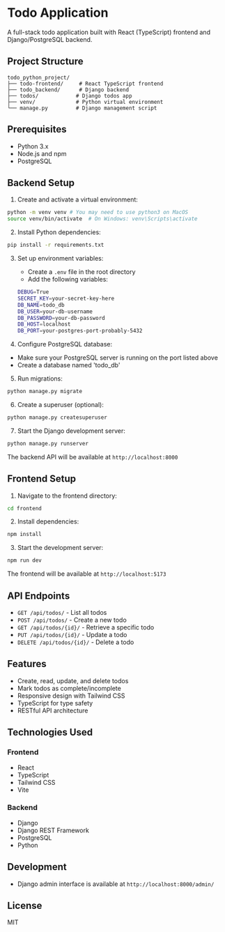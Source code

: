 # Todo Application

A full-stack todo application built with React (TypeScript) frontend and Django/PostgreSQL backend.

## Project Structure

```
todo_python_project/
├── todo-frontend/     # React TypeScript frontend
├── todo_backend/      # Django backend
├── todos/            # Django todos app
├── venv/             # Python virtual environment
└── manage.py         # Django management script
```

## Prerequisites

- Python 3.x
- Node.js and npm
- PostgreSQL

## Backend Setup

1. Create and activate a virtual environment:
```bash
python -m venv venv # You may need to use python3 on MacOS
source venv/bin/activate  # On Windows: venv\Scripts\activate
```

2. Install Python dependencies:
```bash
pip install -r requirements.txt
```

3. Set up environment variables:
   - Create a `.env` file in the root directory
   - Add the following variables:

    ```bash
    DEBUG=True
    SECRET_KEY=your-secret-key-here
    DB_NAME=todo_db
    DB_USER=your-db-username
    DB_PASSWORD=your-db-password
    DB_HOST=localhost
    DB_PORT=your-postgres-port-probably-5432
    ```

4. Configure PostgreSQL database:
- Make sure your PostgreSQL server is running on the port listed above
- Create a database named 'todo_db'

5. Run migrations:
```bash
python manage.py migrate
```

6. Create a superuser (optional):
```bash
python manage.py createsuperuser
```

7. Start the Django development server:
```bash
python manage.py runserver
```

The backend API will be available at `http://localhost:8000`

## Frontend Setup

1. Navigate to the frontend directory:
```bash
cd frontend
```

2. Install dependencies:
```bash
npm install
```

3. Start the development server:
```bash
npm run dev
```

The frontend will be available at `http://localhost:5173`

## API Endpoints

- `GET /api/todos/` - List all todos
- `POST /api/todos/` - Create a new todo
- `GET /api/todos/{id}/` - Retrieve a specific todo
- `PUT /api/todos/{id}/` - Update a todo
- `DELETE /api/todos/{id}/` - Delete a todo

## Features

- Create, read, update, and delete todos
- Mark todos as complete/incomplete
- Responsive design with Tailwind CSS
- TypeScript for type safety
- RESTful API architecture

## Technologies Used

### Frontend
- React
- TypeScript
- Tailwind CSS
- Vite

### Backend
- Django
- Django REST Framework
- PostgreSQL
- Python

## Development

- Django admin interface is available at `http://localhost:8000/admin/`

## License

MIT 